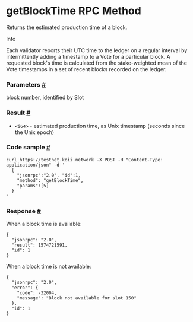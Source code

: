 # getBlockTime RPC Method 
Returns the estimated production time of a block.

Info

Each validator reports their UTC time to the ledger on a regular interval by intermittently adding a timestamp to a Vote for a particular block. A requested block's time is calculated from the stake-weighted mean of the Vote timestamps in a set of recent blocks recorded on the ledger.

### Parameters [#](#parameters)

block number, identified by Slot

### Result [#](#result)

*   `<i64>` - estimated production time, as Unix timestamp (seconds since the Unix epoch)

### Code sample [#](#code-sample)

```
curl https://testnet.koii.network -X POST -H "Content-Type: application/json" -d '
  {
    "jsonrpc":"2.0", "id":1,
    "method": "getBlockTime",
    "params":[5]
  }
'
```


### Response [#](#response)

When a block time is available:

```
{
  "jsonrpc": "2.0",
  "result": 1574721591,
  "id": 1
}
```


When a block time is not available:

```
{
  "jsonrpc": "2.0",
  "error": {
    "code": -32004,
    "message": "Block not available for slot 150"
  },
  "id": 1
}
```
